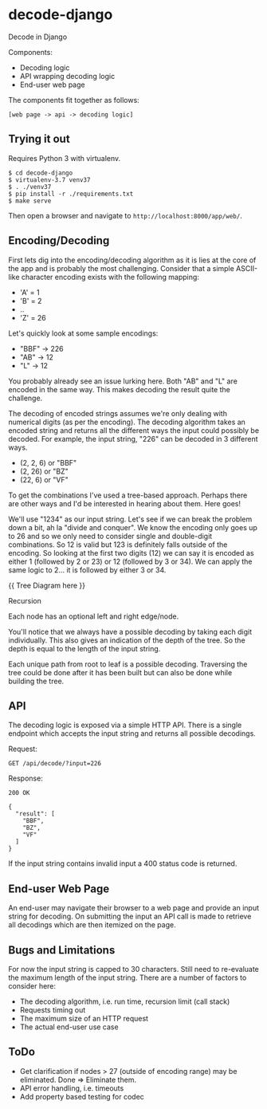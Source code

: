 # decode-django

Decode in Django

Components:
- Decoding logic
- API wrapping decoding logic
- End-user web page

The components fit together as follows:

    [web page -> api -> decoding logic]

## Trying it out

Requires Python 3 with virtualenv.

    $ cd decode-django
    $ virtualenv-3.7 venv37
    $ . ./venv37
    $ pip install -r ./requirements.txt
    $ make serve

Then open a browser and navigate to `http://localhost:8000/app/web/`.

## Encoding/Decoding

First lets dig into the encoding/decoding algorithm as it is lies at the core
of the app and is probably the most challenging. Consider that a simple
ASCII-like character encoding exists with the following mapping:

- 'A' = 1
- 'B' = 2
- ..
- 'Z' = 26

Let's quickly look at some sample encodings:

- "BBF" -> 226
- "AB" -> 12
- "L" -> 12

You probably already see an issue lurking here. Both "AB" and "L" are encoded
in the same way. This makes decoding the result quite the challenge.

The decoding of encoded strings assumes we're only dealing with numerical
digits (as per the encoding). The decoding algorithm takes an encoded string
and returns all the different ways the input could possibly be decoded. For
example, the input string, "226" can be decoded in 3 different ways.

- (2, 2, 6) or "BBF"
- (2, 26) or "BZ"
- (22, 6) or "VF"

To get the combinations I've used a tree-based approach. Perhaps there are
other ways and I'd be interested in hearing about them. Here goes!

We'll use "1234" as our input string. Let's see if we can break the problem
down a bit, ah la "divide and conquer". We know the encoding only goes up to 26
and so we only need to consider single and double-digit combinations. So 12 is
valid but 123 is definitely falls outside of the encoding. So looking at the
first two digits (12) we can say it is encoded as either 1 (followed by 2 or 23) or
12 (followed by 3 or 34). We can apply the same logic to 2... it is followed by
either 3 or 34.

{{ Tree Diagram here }}

Recursion

Each node has an optional left and right edge/node.

You'll notice that we always have a possible decoding by taking each digit
individually. This also gives an indication of the depth of the tree. So the
depth is equal to the length of the input string.

Each unique path from root to leaf is a possible decoding. Traversing the tree
could be done after it has been built but can also be done while building the
tree.

## API

The decoding logic is exposed via a simple HTTP API. There is a single endpoint
which accepts the input string and returns all possible decodings.

Request:

    GET /api/decode/?input=226

Response:

    200 OK

    {
      "result": [
        "BBF",
        "BZ",
        "VF"
      ]
    }

If the input string contains invalid input a 400 status code is returned.

## End-user Web Page

An end-user may navigate their browser to a web page and provide an input
string for decoding. On submitting the input an API call is made to retrieve
all decodings which are then itemized on the page.

## Bugs and Limitations

For now the input string is capped to 30 characters. Still need to re-evaluate
the maximum length of the input string. There are a number of factors to
consider here:

- The decoding algorithm, i.e. run time, recursion limit (call stack)
- Requests timing out
- The maximum size of an HTTP request
- The actual end-user use case

## ToDo
- Get clarification if nodes > 27 (outside of encoding range) may be
  eliminated. Done => Eliminate them.
- API error handling, i.e. timeouts
- Add property based testing for codec

